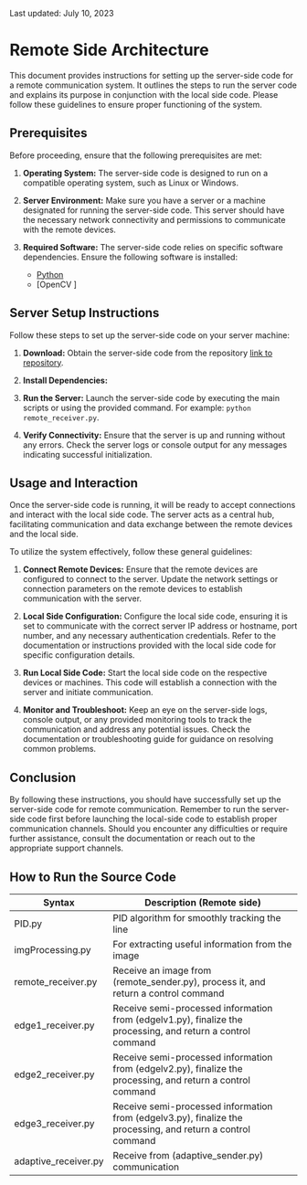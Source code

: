 
Last updated: July 10, 2023


#  Remote Side Architecture

This document provides instructions for setting up the server-side code for a remote communication system. It outlines the steps to run the server code and explains its purpose in conjunction with the local side code. Please follow these guidelines to ensure proper functioning of the system.

## Prerequisites

Before proceeding, ensure that the following prerequisites are met:

1. **Operating System:** The server-side code is designed to run on a compatible operating system, such as Linux or Windows.

2. **Server Environment:** Make sure you have a server or a machine designated for running the server-side code. This server should have the necessary network connectivity and permissions to communicate with the remote devices.

3. **Required Software:** The server-side code relies on specific software dependencies. Ensure the following software is installed:
   - [Python](https://www.python.org/) 
   - [OpenCV ]

## Server Setup Instructions

Follow these steps to set up the server-side code on your server machine:

1. **Download:** Obtain the server-side code from the repository [link to repository](https://github.com/sihsch/EC-LLC-WNCS/archive/refs/heads/main.zip).

2. **Install Dependencies:** 

3. **Run the Server:** Launch the server-side code by executing the main scripts or using the provided command. For example: `python remote_receiver.py`.

4. **Verify Connectivity:** Ensure that the server is up and running without any errors. Check the server logs or console output for any messages indicating successful initialization.

## Usage and Interaction

Once the server-side code is running, it will be ready to accept connections and interact with the local side code. The server acts as a central hub, facilitating communication and data exchange between the remote devices and the local side.

To utilize the system effectively, follow these general guidelines:

1. **Connect Remote Devices:** Ensure that the remote devices are configured to connect to the server. Update the network settings or connection parameters on the remote devices to establish communication with the server.

2. **Local Side Configuration:** Configure the local side code, ensuring it is set to communicate with the correct server IP address or hostname, port number, and any necessary authentication credentials. Refer to the documentation or instructions provided with the local side code for specific configuration details.

3. **Run Local Side Code:** Start the local side code on the respective devices or machines. This code will establish a connection with the server and initiate communication.

4. **Monitor and Troubleshoot:** Keep an eye on the server-side logs, console output, or any provided monitoring tools to track the communication and address any potential issues. Check the documentation or troubleshooting guide for guidance on resolving common problems.

## Conclusion

By following these instructions, you should have successfully set up the server-side code for remote communication. Remember to run the server-side code first before launching the local-side code to establish proper communication channels. Should you encounter any difficulties or require further assistance, consult the documentation or reach out to the appropriate support channels.


## How to Run the Source Code

| Syntax      | Description (Remote side) |
| ----------- | ----------- |
| PID.py              | PID algorithm for smoothly tracking the line       |
| imgProcessing.py    | For extracting useful information from the image         |
| remote_receiver.py  | Receive an image from (remote_sender.py), process it, and return a control command        |
| edge1_receiver.py   | Receive semi-processed information from (edgelv1.py), finalize the processing, and return a control command       |
| edge2_receiver.py   | Receive semi-processed information from (edgelv2.py), finalize the processing, and return a control command       |
| edge3_receiver.py   | Receive semi-processed information from (edgelv3.py), finalize the processing, and return a control command       |
| adaptive_receiver.py| Receive from (adaptive_sender.py) communication       |



